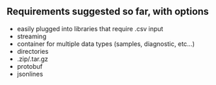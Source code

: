 ## Requirements suggested so far, with options ##
- easily plugged into libraries that require .csv input
- streaming
- container for multiple data types (samples, diagnostic, etc...)
 - directories
 - .zip/.tar.gz
 - protobuf
 - jsonlines
